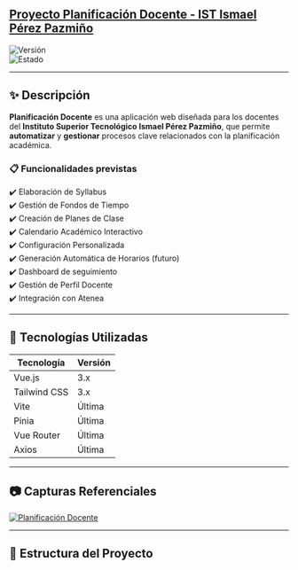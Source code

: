 ## [Proyecto Planificación Docente - IST Ismael Pérez Pazmiño]()
![Versión](https://img.shields.io/badge/Versión-1.0.0-green)  
![Estado](https://img.shields.io/badge/Estado-En%20Desarrollo-orange)

---

## ✨ Descripción

**Planificación Docente** es una aplicación web diseñada para los docentes del **Instituto Superior Tecnológico Ismael Pérez Pazmiño**, que permite **automatizar** y **gestionar** procesos clave relacionados con la planificación académica. 

### 📋 Funcionalidades previstas
✔️ Elaboración de Syllabus  
✔️ Gestión de Fondos de Tiempo  
✔️ Creación de Planes de Clase  
✔️ Calendario Académico Interactivo  
✔️ Configuración Personalizada  
✔️ Generación Automática de Horarios (futuro)  
✔️ Dashboard de seguimiento  
✔️ Gestión de Perfil Docente  
✔️ Integración con Atenea  

---

## 🎨 Tecnologías Utilizadas

| Tecnología            | Versión |
|-------------------|---------|
| Vue.js           | 3.x |
| Tailwind CSS     | 3.x |
| Vite             | Última |
| Pinia            | Última |
| Vue Router       | Última |
| Axios            | Última |

---

## 📷 Capturas Referenciales

[![Planificación Docente](https://static.justboil.me/templates/one/repo-tailwind-vue.png)](https://justboil.github.io/admin-one-vue-tailwind/)

---

## 🚀 Estructura del Proyecto
